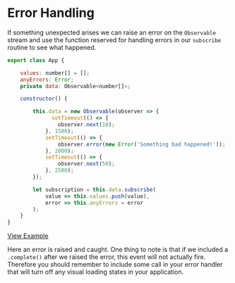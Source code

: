# Error Handling

If something unexpected arises we can raise an error on the `Observable` stream and use the function reserved for handling errors in our `subscribe` routine to see what happened.

```javascript
export class App {

    values: number[] = [];
    anyErrors: Error;
    private data: Observable<number[]>;

    constructor() {

        this.data = new Observable(observer => {
              setTimeout(() => {
                observer.next(10);
            }, 1500);
            setTimeout(() => {
                observer.error(new Error('Something bad happened!'));
            }, 2000);
            setTimeout(() => {
                observer.next(50);
            }, 2500);
        });

        let subscription = this.data.subscribe(
            value => this.values.push(value),
            error => this.anyErrors = error
        );
    }
}
```

[View Example](http://plnkr.co/edit/09rodT?p=preview)

Here an error is raised and caught. One thing to note is that if we included a `.complete()` after we raised the error, this event will not actually fire. Therefore you should remember to include some call in your error handler that will turn off any visual loading states in your application.

